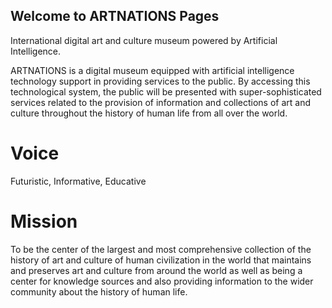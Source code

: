 ## Welcome to ARTNATIONS Pages

International digital art and culture museum powered by Artificial Intelligence.

ARTNATIONS is a digital museum equipped with artificial intelligence technology support in providing services to the public. By accessing this technological system, the public will be presented with super-sophisticated services related to the provision of information and collections of art and culture throughout the history of human life from all over the world.

# Voice

Futuristic, Informative, Educative

# Mission

To be the center of the largest and most comprehensive collection of the history of art and culture of human civilization in the world that maintains and preserves art and culture from around the world as well as being a center for knowledge sources and also providing information to the wider community about the history of human life.
